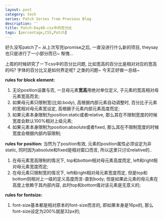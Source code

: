 ```yaml
---
layout: post
category: tech
series: Patch Series from Previous Blog
description: ''
title: Patch-Day48-css中的百分比
tags: [percentage,CSS,Patch]
---
```


好久没写patch了~ 从上次写完ipromise之后, 一直没进行什么新的项目, theysay也只是进行了一小部分而已~ 惭愧...

上周的时候研究了一下css中的百分比问题, 比如宽高的百分比是相对对应的宽高的吗? 字体的百分比又是如何界定呢? 之类的问题~ 今天正好做一总结~

<strong>rules for block element:</strong>

<ol>
    <li>无论position设置与否, 一旦母元素<strong>宽高</strong>用绝对单位定义, 子元素的宽高相对母元素宽高而言;</li>
    <li>如果母元素只限制宽(比如:body), 高根据内部元素自动调整时, 百分比子元素的宽相对母元素宽设定, 高根据子元素内部元素高度而定;</li>
    <li>如果元素本身限制为position:static或者relative, 那么其在不限制宽度的时候宽度会默认100%相对上级元素;</li>
    <li>如果元素本身限制为position:absolute或者fixed, 那么其在不限制宽度的时候宽度会根据内部内容限制;</li>
</ol>

<strong>rules for position:</strong>
当然为了position有效, 元素的position属性必须设定为非static, 同时因为absolute和fixed是相对窗口而言, 所以这里只讨论relative的..
<ol>
    <li>在母元素宽高限制的情况下, top和bottom相对母元素高度而定, left和right相对母元素宽度而定;</li>
    <li>在母元素只限制宽的情况下, left和right相对母元素宽度而定, 但是top和bottom则相对上一级的定义高度而言-直到body; 但是如果此元素的母元素在高度上依赖于其内部内容, 此时top和bottom值对该元素是无意义的;</li>
</ol>
<strong>rules for fontsize:</strong>
<ol>
    <li>font-size基本都是相对原本的font-size而言的, 即如果本身是16px的, 那么font-size设定为200%就是32px的;</li>
</ol>

